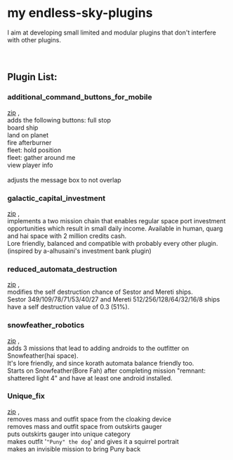 # **my endless-sky-plugins**
I aim at developing small limited and modular plugins that don't interfere with other plugins.<br><br><br>


## Plugin List:<br>

### additional_command_buttons_for_mobile
[zip](https://github.com/zuckung/endless-sky-plugins/blob/main/zip/additional_command_buttons_for_mobile.zip) , []()<br>
adds the following buttons:
full stop <br>
board ship <br> 
land on planet <br>
fire afterburner <br>
fleet: hold position <br>
fleet: gather around me <br>
view player info<br><br>
adjusts the message box to not overlap

### galactic_capital_investment
[zip](https://github.com/zuckung/endless-sky-plugins/blob/main/zip/galactic_capital_investment.zip) , []()<br>
implements a two mission chain that enables regular space port investment opportunities which result in small daily income. 
Available in human, quarg and hai space with 2 million credits cash.<br>
Lore friendly, balanced and compatible with probably every other plugin.<br>
(inspired by a-alhusaini's investment bank plugin)

### reduced_automata_destruction
[zip](https://github.com/zuckung/endless-sky-plugins/blob/main/zip/reduced_automata_destruction.zip) , []()<br>
modifies the self destruction chance of Sestor and Mereti ships.<br>
Sestor 349/109/78/71/53/40/27 and Mereti 512/256/128/64/32/16/8 ships have a self destruction value of 0.3 (51%).

### snowfeather_robotics
[zip](https://github.com/zuckung/endless-sky-plugins/blob/main/zip/snowfeather_robotics.zip) , []()<br>
adds 3 missions that lead to adding androids to the outfitter on Snowfeather(hai space).<br>
It's lore friendly, and since korath automata balance friendly too.<br>
Starts on Snowfeather(Bore Fah) after completing mission "remnant: shattered light 4" and have at least one android installed.

### Unique_fix
[zip](https://github.com/zuckung/endless-sky-plugins/blob/main/zip/unique_fix.zip) , []()<br>
removes mass and outfit space from the cloaking device<br>
removes mass and outfit space from outskirts gauger<br>
puts outskirts gauger into unique category<br>
makes outfit '`"Puny" the dog`' and gives it a squirrel portrait<br>
makes an invisible mission to bring Puny back
